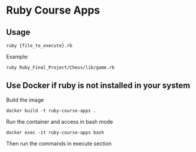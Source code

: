 # Ruby Course Apps

## Usage

`ruby {file_to_execute}.rb`

Example:

`ruby Ruby_Final_Project/Chess/lib/game.rb`

## Use Docker if ruby is not installed in your system

Build the image

`docker build -t ruby-course-apps .`

Run the container and access in bash mode

`docker exec -it ruby-course-apps bash`

Then run the commands in execute section